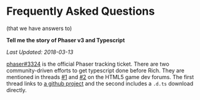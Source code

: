 # Frequently Asked Questions
(that we have answers to)

**Tell me the story of Phaser v3 and Typescript**

_Last Updated: 2018-03-13_

[phaser#3324][ts-ticket] is the official Phaser tracking ticket. There are two
community-driven efforts to get typescript done before Rich. They are mentioned
in threads [#1][ts-forum-link] and [#2][ts-forum-link2] on the HTML5 game dev
forums. The first thread links to [a github project][ts-gh] and the second
includes a `.d.ts` download directly.


[ts-ticket]: https://github.com/photonstorm/phaser/issues/3224
[ts-forum-link]: http://www.html5gamedevs.com/topic/35688-phaser-3-jsdoc-generated-typescript-definitions/
[ts-forum-link2]: http://www.html5gamedevs.com/topic/35740-wip-phaser-3-typescript-definitions/
[ts-gh]: https://github.com/troyedwardsjr/phaser3-tsd
